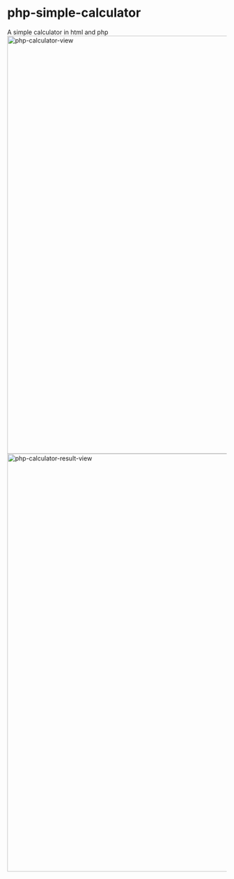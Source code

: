 # php-simple-calculator
A simple calculator in html and php
<img width="960" alt="php-calculator-view" src="https://github.com/ritz541/php-simple-calculator/assets/74438252/eb2b9e65-0766-47a3-bcd0-fedecf227f8d">
<img width="960" alt="php-calculator-result-view" src="https://github.com/ritz541/php-simple-calculator/assets/74438252/ca44a24d-b59b-48b5-aacf-d0bbc587ea87">
